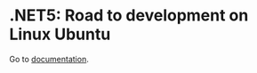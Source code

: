 # .NET5: Road to development on Linux Ubuntu

Go to [documentation](https://codegecko.github.io/NET5RoadToDevelopmentOnLinuxUbuntu/).